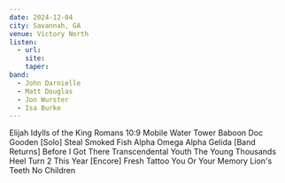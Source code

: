 ```yaml
---
date: 2024-12-04
city: Savannah, GA
venue: Victory North
listen:
  - url: 
    site: 
    taper: 
band:
  - John Darnielle
  - Matt Douglas
  - Jon Wurster
  - Isa Burke
---
```

Elijah
Idylls of the King
Romans 10:9
Mobile
Water Tower
Baboon
Doc Gooden
[Solo]
Steal Smoked Fish
Alpha Omega
Alpha Gelida
[Band Returns]
Before I Got There
Transcendental Youth
The Young Thousands
Heel Turn 2
This Year
[Encore]
Fresh Tattoo
You Or Your Memory
Lion's Teeth
No Children
